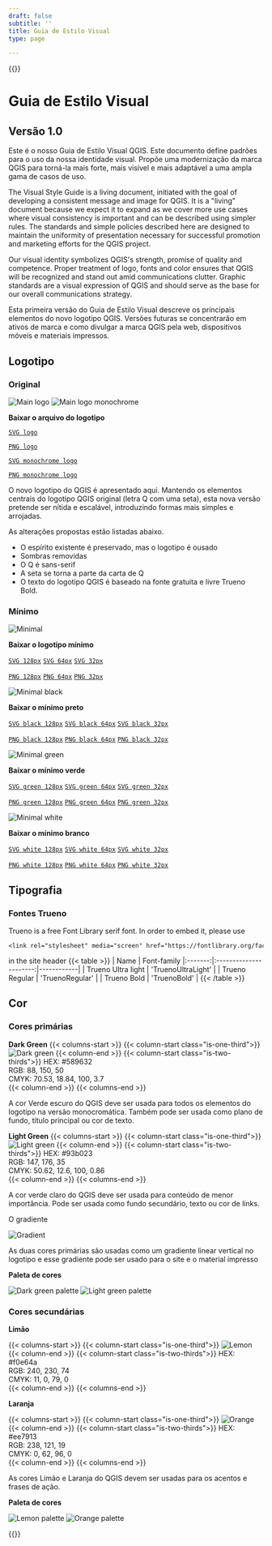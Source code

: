 ```yaml
---
draft: false
subtitle: ''
title: Guia de Estilo Visual
type: page

---
```

{{<content-start classes="content narrow" >}}
# Guia de Estilo Visual
## Versão 1.0
Este é o nosso Guia de Estilo Visual QGIS. Este documento define padrões para o uso da nossa identidade visual. Propõe uma modernização da marca QGIS para torná-la mais forte, mais visível e mais adaptável a uma ampla gama de casos de uso.

The Visual Style Guide is a living document, initiated with the goal of developing a consistent message and image for QGIS. It is a "living" document because we expect it to expand as we cover more use cases where visual consistency is important and can be described using simpler rules. The standards and simple policies described here are designed to maintain the uniformity of presentation necessary for successful promotion and marketing efforts for the QGIS project.

Our visual identity symbolizes QGIS's strength, promise of quality and competence. Proper treatment of logo, fonts and color ensures that QGIS will be recognized and stand out amid communications clutter. Graphic standards are a visual expression of QGIS and should serve as the base for our overall communications strategy.

Esta primeira versão do Guia de Estilo Visual descreve os principais elementos do novo logotipo QGIS. Versões futuras se concentrarão em ativos de marca e como divulgar a marca QGIS pela web, dispositivos móveis e materiais impressos.
## Logotipo
### Original
![Main logo](visual/main_logo.png) ![Main logo monochrome](visual/main_logo_monochrome.png)

**Baixar o arquivo do logotipo**

[`SVG logo`](visual/qgis-logo.svg)

[`PNG logo`](visual/qgis-logo.png)

[`SVG monochrome logo`](visual/qgis-logo-monochrome.svg)

[`PNG monochrome logo`](visual/qgis-logo-monochrome.png)

O novo logotipo do QGIS é apresentado aqui. Mantendo os elementos centrais do logotipo QGIS original (letra Q com uma seta), esta nova versão pretende ser nítida e escalável, introduzindo formas mais simples e arrojadas.

As alterações propostas estão listadas abaixo.
- O espírito existente é preservado, mas o logotipo é ousado
- Sombras removidas
- O Q é sans-serif
- A seta se torna a parte da carta de Q
- O texto do logotipo QGIS é baseado na fonte gratuita e livre Trueno Bold.

### Mínimo
![Minimal](visual/minimal.png)

**Baixar o logotipo mínimo**

[`SVG 128px`](visual/qgis-icon128.svg) [`SVG 64px`](visual/qgis-icon64.svg) [`SVG 32px`](visual/qgis-icon32.svg)

[`PNG 128px`](visual/qgis-icon128.png) [`PNG 64px`](visual/qgis-icon64.png) [`PNG 32px`](visual/qgis-icon32.png)

![Minimal black](visual/minimal_black.png)

**Baixar o mínimo preto**

[`SVG black 128px`](visual/qgis-icon-black128.svg) [`SVG black 64px`](visual/qgis-icon-black64.svg) [`SVG black 32px`](visual/qgis-icon-black32.svg)

[`PNG black 128px`](visual/qgis-icon-black128.png) [`PNG black 64px`](visual/qgis-icon-black64.png) [`PNG black 32px`](visual/qgis-icon-black32.png)

![Minimal green](visual/minimal_green.png)

**Baixar o mínimo verde**

[`SVG green 128px`](visual/qgis-icon-green128.svg) [`SVG green 64px`](visual/qgis-icon-green64.svg) [`SVG green 32px`](visual/qgis-icon-green32.svg)

[`PNG green 128px`](visual/qgis-icon-green128.png) [`PNG green 64px`](visual/qgis-icon-green64.png) [`PNG green 32px`](visual/qgis-icon-green32.png)

![Minimal white](visual/minimal_white.png)

**Baixar o mínimo branco**

[`SVG white 128px`](visual/qgis-icon-white128.svg) [`SVG white 64px`](visual/qgis-icon-white64.svg) [`SVG white 32px`](visual/qgis-icon-white32.svg)

[`PNG white 128px`](visual/qgis-icon-white128.png) [`PNG white 64px`](visual/qgis-icon-white64.png) [`PNG white 32px`](visual/qgis-icon-white32.png)
## Tipografia
### Fontes Trueno
Trueno is a free Font Library serif font. In order to embed it, please use
```
<link rel="stylesheet" media="screen" href="https://fontlibrary.org/face/trueno" type="text/css"/>
```
in the site header {{< table >}} | Name | Font-family |:-------:|:----------------------:|------------| | Trueno Ultra light | 'TruenoUltraLight' | | Trueno Regular | 'TruenoRegular' | | Trueno Bold | 'TruenoBold' | {{< /table >}}
## Cor
### Cores primárias
**Dark Green** {{< columns-start >}} {{< column-start class="is-one-third">}} ![Dark green](visual/dark_green.png) {{< column-end >}} {{< column-start class="is-two-thirds">}} HEX: #589632<br />RGB: 88, 150, 50<br />CMYK: 70.53, 18.84, 100, 3.7<br />{{< column-end >}} {{< columns-end >}}

A cor Verde escuro do QGIS deve ser usada para todos os elementos do logotipo na versão monocromática. Também pode ser usada como plano de fundo, título principal ou cor de texto.

**Light Green** {{< columns-start >}} {{< column-start class="is-one-third">}} ![Light green](visual/light_green.png) {{< column-end >}} {{< column-start class="is-two-thirds">}} HEX: #93b023<br />RGB: 147, 176, 35<br />CMYK: 50.62, 12.6, 100, 0.86<br />{{< column-end >}} {{< columns-end >}}

A cor verde claro do QGIS deve ser usada para conteúdo de menor importância. Pode ser usada como fundo secundário, texto ou cor de links.

O gradiente

![Gradient](visual/gradient.png)

As duas cores primárias são usadas como um gradiente linear vertical no logotipo e esse gradiente pode ser usado para o site e o material impresso

**Paleta de cores**

![Dark green palette](visual/dark_green_palette.png) ![Light green palette](visual/light_green_palette.png)
### Cores secundárias
**Limão**

{{< columns-start >}} {{< column-start class="is-one-third">}} ![Lemon](visual/lemon.png) {{< column-end >}} {{< column-start class="is-two-thirds">}} HEX: #f0e64a<br />RGB: 240, 230, 74<br />CMYK: 11, 0, 79, 0<br />{{< column-end >}} {{< columns-end >}}

**Laranja**

{{< columns-start >}} {{< column-start class="is-one-third">}} ![Orange](visual/orange.png) {{< column-end >}} {{< column-start class="is-two-thirds">}} HEX: #ee7913<br />RGB: 238, 121, 19<br />CMYK: 0, 62, 96, 0<br />{{< column-end >}} {{< columns-end >}}

As cores Limão e Laranja do QGIS devem ser usadas para os acentos e frases de ação.

**Paleta de cores**

![Lemon palette](visual/lemon_palette.png) ![Orange palette](visual/orange_palette.png)

{{<content-end >}}
